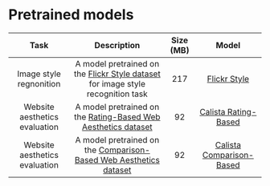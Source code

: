 # Pretrained models

| Task | Description | Size (MB) |        Model        |
|:----:|:-----------:|:---------:|:-------------------:|
| Image style regnonition | Α model pretrained on the [Flickr Style dataset](https://caffe.berkeleyvision.org/gathered/examples/finetune_flickr_style.html) for image style recognition task | 217 | [Flickr Style](https://drive.google.com/open?id=14YD5aNajaJDU9cCVNdz9KLbupO9pVcpT) |
| Website aesthetics evaluation | Α model pretrained on the [Rating-Based Web Aesthetics dataset](https://github.com/calista-ai/website-aesthetics-datasets) | 92 | [Calista Rating-Based](https://drive.google.com/open?id=14UYwqtCR-sV1831ZbLCXnVKrwoGHeQ1f) |
| Website aesthetics evaluation | Α model pretrained on the [Comparison-Based Web Aesthetics dataset](https://github.com/calista-ai/website-aesthetics-datasets) | 92 | [Calista Comparison-Based](https://drive.google.com/open?id=1LPwy0xUcWS8-wwVLuKCdkodg7uutMKlL) |
